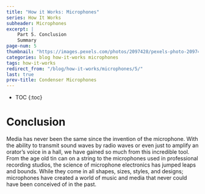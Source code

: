 ```yaml
---
title: "How it Works: Microphones"
series: How It Works
subheader: Microphones
excerpt: | 
    Part 5. Conclusion
    Summary
page-num: 5
thumbnail: "https://images.pexels.com/photos/2097428/pexels-photo-2097428.jpeg"
categories: blog how-it-works microphones
tags: how-it-works
redirect_from: "/blog/how-it-works/microphones/5/"
last: true
prev-title: Condenser Microphones
---
```

* TOC
{:toc}

# Conclusion
                
Media has never been the same since the invention of the microphone. With the ability to transmit sound waves by radio waves or even just to amplify an orator’s voice in a hall, we have gained so much from this incredible tool. From the age old tin can on a string to the microphones used in professional recording studios, the science of microphone electronics has jumped leaps and bounds. While they come in all shapes, sizes, styles, and designs; microphones have created a world of music and media that never could have been conceived of in the past.